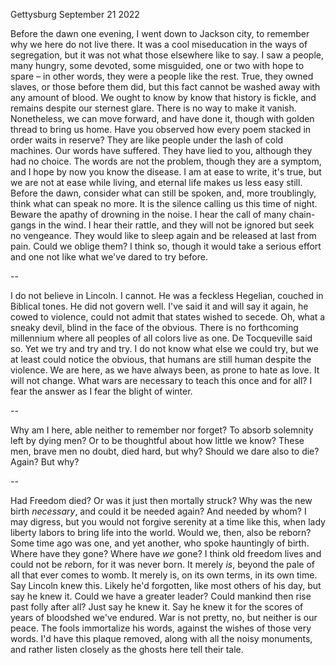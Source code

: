 Gettysburg
September 21 2022

Before the dawn one evening, I went down
to Jackson city, to remember why we here
do not live there. It was a cool miseducation
in the ways of segregation, but it was not
what those elsewhere like to say. I saw a people,
many hungry, some devoted, some misguided, one or two
with hope to spare – in other words, they were a people
like the rest. True, they owned slaves, or those 
before them did, but this fact cannot be washed away
with any amount of blood. We ought to know by know
that history is fickle, and remains despite our sternest glare.
There is no way to make it vanish. Nonetheless,
we can move forward, and have done it, though
with golden thread to bring us home. Have you observed
how every poem stacked in order waits in reserve?
They are like people under the lash of cold machines.
Our words have suffered. They have lied to you,
although they had no choice. The words are not
the problem, though they are a symptom, and I hope by now
you know the disease. I am at ease to write, 
it's true, but we are not at ease while living,
and eternal life makes us less easy still. Before the dawn,
consider what can still be spoken, and,
more troublingly, think what can speak no more.
It is the silence calling us this time of night.
Beware the apathy of drowning in the noise.
I hear the call of many chain-gangs in the wind.
I hear their rattle, and they will not be ignored
but seek no vengeance. They would like to sleep again
and be released at last from pain. Could we oblige them?
I think so, though it would take a serious effort
and one not like what we've dared to try before.

--

I do not believe in Lincoln. I cannot.
He was a feckless Hegelian, couched in Biblical tones.
He did not govern well. I've said it and will
say it again, he cowed to violence, could not admit
that states wished to secede. Oh, what a sneaky devil,
blind in the face of the obvious. There is no forthcoming millennium
where all peoples of all colors live as one. De Tocqueville
said so. Yet we try and try and try. I do not know
what else we could try, but we at least could notice the obvious,
that humans are still human despite the violence.
We are here, as we have always been, as prone to hate as love.
It will not change. What wars are necessary to teach this once and for all?
I fear the answer as I fear the blight of winter.

--

Why am I here, able neither to remember
nor forget? To absorb solemnity left
by dying men? Or to be thoughtful 
about how little we know? These men,
brave men no doubt, died hard, but why?
Should we dare also to die? Again? But why?

--

Had Freedom died? Or was it just then mortally struck?
Why was the new birth *necessary*, and could it be needed again?
And needed by whom? I may digress, but you would not forgive
serenity at a time like this, when lady liberty labors
to bring life into the world. Would we, then, also
be reborn? Some time ago was one, and yet
another, who spoke hauntingly of birth. Where have they gone?
Where have *we* gone? I think old freedom lives
and could not be *re*born, for it was never born.
It merely *is*, beyond the pale of all that ever
comes to womb. It merely is, on its own terms,
in its own time. Say Lincoln knew this.
Likely he'd forgotten, like most others
of his day, but say he knew it. Could we have
a greater leader? Could mankind then rise past folly
after all? Just say he knew it. Say he knew it
for the scores of years of bloodshed we've endured.
War is not pretty, no, but neither is our peace.
The fools immortalize his words, against the wishes
of those very words. I'd have this plaque removed,
along with all the noisy monuments, and rather
listen closely as the ghosts here tell their tale.